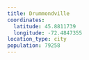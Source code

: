 ```yaml
---
title: Drummondville
coordinates:
  latitude: 45.8811739
  longitude: -72.4847355
location_type: city
population: 79258
---
```

